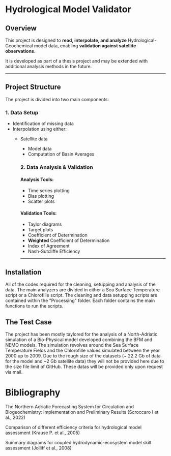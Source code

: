 # Hydrological Model Validator

## Overview

This project is designed to **read, interpolate, and analyze** Hydrological-Geochemical model data, enabling **validation against satellite observations**.

It is developed as part of a thesis project and may be extended with additional analysis methods in the future.

---

## Project Structure

The project is divided into two main components:

### 1. Data Setup
- Identification of missing data
- Interpolation using either:
  - Satellite data
    - Model data
    - Computation of Basin Averages

    ### 2. Data Analysis & Validation

    #### Analysis Tools:
    - Time series plotting
    - Bias plotting
    - Scatter plots

    #### Validation Tools:
    - Taylor diagrams
    - Target plots
    - Coefficient of Determination
    - **Weighted** Coefficient of Determination
    - Index of Agreement
    - Nash-Sutcliffe Efficiency

    ---

## Installation

All of the codes required for the cleaning, setupping and analysis of the data.
The main analyzers are divided in either a Sea Surface Temperature script or a Chlorofille script.
The cleaning and data setupping scripts are contained within the "Processing" folder.
Each folder contains the main functions to run the scripts.

## The Test Case

The project has been mostly taylored for the analysis of a North-Adriatic simulation of a Bio-Physical model developed combining the BFM and NEMO models.
The simulation revolves around the Sea Surface Temperature Fields and the Chlorofille values simulated between the year 2000 up to 2009.
Due to the rough size of the datasets (~ 22.2 Gb of data for the model and ~2 Gb satellite data) they will not be provided here due to the size file limit of GitHub.
These datas will be provided only upon request via mail.

# Bibliography

The Northern Adriatic Forecasting System for Circulation and Biogeochemistry: Implementation and Preliminary Results (Scroccaro I et al., 2022)

Comparison of different efficiency criteria for hydrological model assessment (Krause P. et al., 2005)

Summary diagrams for coupled hydrodynamic-ecosystem model skill assessment (Jolliff et al., 2008)
